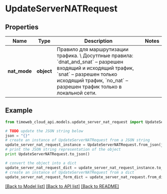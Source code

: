 # UpdateServerNATRequest


## Properties
Name | Type | Description | Notes
------------ | ------------- | ------------- | -------------
**nat_mode** | **object** | Правило для маршрутизации трафика. \\  Досутпные правила: &#x60;dnat_and_snat&#x60; – разрешен входящий и исходящий трафик, &#x60;snat&#x60; – разрешен только исходящий трафик, &#x60;no_nat&#x60; – разрешен трафик только в локальной сети. | 

## Example

```python
from timeweb_cloud_api.models.update_server_nat_request import UpdateServerNATRequest

# TODO update the JSON string below
json = "{}"
# create an instance of UpdateServerNATRequest from a JSON string
update_server_nat_request_instance = UpdateServerNATRequest.from_json(json)
# print the JSON string representation of the object
print UpdateServerNATRequest.to_json()

# convert the object into a dict
update_server_nat_request_dict = update_server_nat_request_instance.to_dict()
# create an instance of UpdateServerNATRequest from a dict
update_server_nat_request_form_dict = update_server_nat_request.from_dict(update_server_nat_request_dict)
```
[[Back to Model list]](../README.md#documentation-for-models) [[Back to API list]](../README.md#documentation-for-api-endpoints) [[Back to README]](../README.md)


